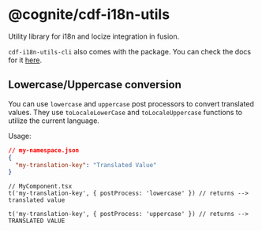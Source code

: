 # @cognite/cdf-i18n-utils

Utility library for i18n and locize integration in fusion.

`cdf-i18n-utils-cli` also comes with the package. You can check the docs for it [here](https://github.com/cognitedata/cdf-hub-i18n-utils/blob/main/bin/README.md).

## Lowercase/Uppercase conversion

You can use `lowercase` and `uppercase` post processors to convert translated values. They use `toLocaleLowerCase` and `toLocaleUppercase` functions to utilize the current language.

Usage:
```json
// my-namespace.json
{
  "my-translation-key": "Translated Value"
}
```
```tsx
// MyComponent.tsx
t('my-translation-key', { postProcess: 'lowercase' }) // returns --> translated value

t('my-translation-key', { postProcess: 'uppercase' }) // returns --> TRANSLATED VALUE
```
